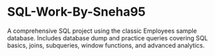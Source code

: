 # SQL-Work-By-Sneha95
A comprehensive SQL project using the classic Employees sample database. Includes database dump and practice queries covering SQL basics, joins, subqueries, window functions, and advanced analytics.
